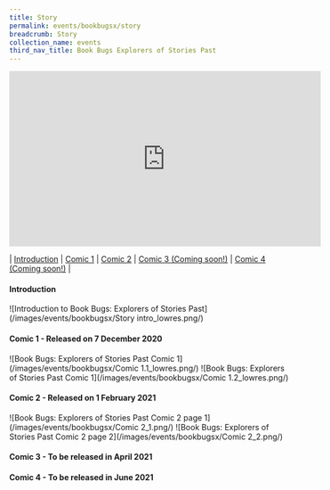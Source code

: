 ```yaml
---
title: Story
permalink: events/bookbugsx/story
breadcrumb: Story
collection_name: events
third_nav_title: Book Bugs Explorers of Stories Past
---
```


<div class="bp-youtube">
<iframe width="560" height="315" src="https://www.youtube.com/embed/NXwiyBNCeec?autoplay=1" frameborder="0" allow="accelerometer; autoplay; clipboard-write; encrypted-media; gyroscope; picture-in-picture" allowfullscreen></iframe>
</div>

| [Introduction](#introduction) | [Comic 1](#comic-1---released-on-7-december-2020) | [Comic 2](#comic-2---released-on-1-february-2021) | [Comic 3 (Coming soon!)](#comic-3---to-be-released-in-april-2021) | [Comic 4 (Coming soon!)](#comic-4---to-be-released-in-june-2021) |

#### Introduction

![Introduction to Book Bugs: Explorers of Stories Past](/images/events/bookbugsx/Story intro_lowres.png/)

#### Comic 1 - Released on 7 December 2020

![Book Bugs: Explorers of Stories Past Comic 1](/images/events/bookbugsx/Comic 1.1_lowres.png/)
![Book Bugs: Explorers of Stories Past Comic 1](/images/events/bookbugsx/Comic 1.2_lowres.png/)

#### Comic 2 - Released on 1 February 2021

![Book Bugs: Explorers of Stories Past Comic 2 page 1](/images/events/bookbugsx/Comic 2_1.png/)
![Book Bugs: Explorers of Stories Past Comic 2 page 2](/images/events/bookbugsx/Comic 2_2.png/)

#### Comic 3 - To be released in April 2021

#### Comic 4 - To be released in June 2021
